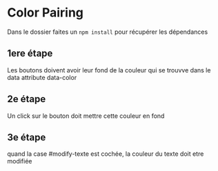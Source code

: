 # Color Pairing

Dans le dossier faites un `npm install` pour récupérer les dépendances

## 1ere étape
Les boutons doivent avoir leur fond de la couleur qui se trouvve dans le data attribute data-color

## 2e étape
Un click sur le bouton doit mettre cette couleur en fond

## 3e étape
quand la case #modify-texte est cochée, la couleur du texte
 doit etre modifiée
